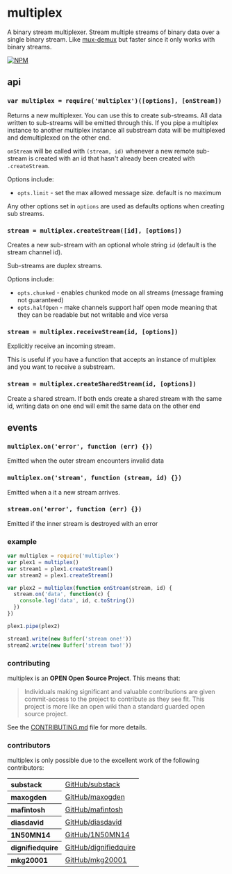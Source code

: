 # multiplex

A binary stream multiplexer. Stream multiple streams of binary data over a single binary stream. Like [mux-demux](https://npmjs.org/package/mux-demux) but faster since it only works with binary streams.

[![NPM](https://nodei.co/npm/multiplex.png)](https://nodei.co/npm/multiplex/)

## api

### `var multiplex = require('multiplex')([options], [onStream])`

Returns a new multiplexer. You can use this to create sub-streams. All data written to sub-streams will be emitted through this. If you pipe a multiplex instance to another multiplex instance all substream data will be multiplexed and demultiplexed on the other end.

`onStream` will be called with `(stream, id)` whenever a new remote sub-stream is created with an id that hasn't already been created with `.createStream`.

Options include:

* `opts.limit` - set the max allowed message size. default is no maximum

Any other options set in `options` are used as defaults options when creating sub streams.

### `stream = multiplex.createStream([id], [options])`

Creates a new sub-stream with an optional whole string `id` (default is the stream channel id).

Sub-streams are duplex streams.

Options include:

* `opts.chunked` - enables chunked mode on all streams (message framing not guaranteed)
* `opts.halfOpen` - make channels support half open mode meaning that they can be readable but not writable and vice versa

### `stream = multiplex.receiveStream(id, [options])`

Explicitly receive an incoming stream.

This is useful if you have a function that accepts an instance of multiplex
and you want to receive a substream.

### `stream = multiplex.createSharedStream(id, [options])`

Create a shared stream. If both ends create a shared stream with
the same id, writing data on one end will emit the same data on the other end

## events

### `multiplex.on('error', function (err) {})`

Emitted when the outer stream encounters invalid data

### `multiplex.on('stream', function (stream, id) {})`

Emitted when a it a new stream arrives.

### `stream.on('error', function (err) {})`

Emitted if the inner stream is destroyed with an error

### example

```js
var multiplex = require('multiplex')
var plex1 = multiplex()
var stream1 = plex1.createStream()
var stream2 = plex1.createStream()

var plex2 = multiplex(function onStream(stream, id) {
  stream.on('data', function(c) {
    console.log('data', id, c.toString())
  })
})

plex1.pipe(plex2)

stream1.write(new Buffer('stream one!'))
stream2.write(new Buffer('stream two!'))
```

### contributing

multiplex is an **OPEN Open Source Project**. This means that:

> Individuals making significant and valuable contributions are given commit-access to the project to contribute as they see fit. This project is more like an open wiki than a standard guarded open source project.

See the [CONTRIBUTING.md](contributing.md) file for more details.

### contributors

multiplex is only possible due to the excellent work of the following contributors:

<table><tbody><tr><th align="left">substack</th><td><a href="https://github.com/substack">GitHub/substack</a></td></tr>
<tr><th align="left">maxogden</th><td><a href="https://github.com/maxogden">GitHub/maxogden</a></td></tr>
<tr><th align="left">mafintosh</th><td><a href="https://github.com/mafintosh">GitHub/mafintosh</a></td></tr>
<tr><th align="left">diasdavid</th><td><a href="https://github.com/diasdavid">GitHub/diasdavid</a></td></tr>
<tr><th align="left">1N50MN14</th><td><a href="https://github.com/1N50MN14">GitHub/1N50MN14</a></td></tr>
<tr><th align="left">dignifiedquire</th><td><a href="https://github.com/dignifiedquire">GitHub/dignifiedquire</a></td></tr>
<tr><th align="left">mkg20001</th><td><a href="https://github.com/mkg20001">GitHub/mkg20001</a></td></tr>
</tbody></table>

